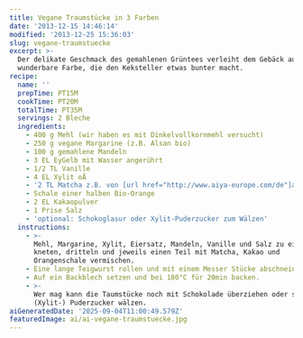 ```yaml
---
title: Vegane Traumstücke in 3 Farben
date: '2013-12-15 14:46:14'
modified: '2013-12-25 15:36:03'
slug: vegane-traumstuecke
excerpt: >-
  Der delikate Geschmack des gemahlenen Grüntees verleiht dem Gebäck auch eine
  wunderbare Farbe, die den Keksteller etwas bunter macht. 
recipe:
  name: ''
  prepTime: PT15M
  cookTime: PT20M
  totalTime: PT35M
  servings: 2 Bleche
  ingredients:
    - 400 g Mehl (wir haben es mit Dinkelvollkornmehl versucht)
    - 250 g vegane Margarine (z.B. Alsan bio)
    - 100 g gemahlene Mandeln
    - 3 EL EyGelb mit Wasser angerührt
    - 1/2 TL Vanille
    - 4 EL Xylit oÄ
    - '2 TL Matcha z.B. von [url href="http://www.aiya-europe.com/de"]aiya[/url]'
    - Schale einer halben Bio-Orange
    - 2 EL Kakaopulver
    - 1 Prise Salz
    - 'optional: Schokoglasur oder Xylit-Puderzucker zum Wälzen'
  instructions:
    - >-
      Mehl, Margarine, Xylit, Eiersatz, Mandeln, Vanille und Salz zu einem Teig
      kneten, dritteln und jeweils einen Teil mit Matcha, Kakao und
      Orangenschale vermischen.
    - Eine lange Teigwurst rollen und mit einem Messer Stücke abschneiden.
    - Auf ein Backblech setzen und bei 180°C für 20min backen.
    - >-
      Wer mag kann die Taumstücke noch mit Schokolade überziehen oder sie in
      (Xylit-) Puderzucker wälzen.
aiGeneratedDate: '2025-09-04T11:00:49.579Z'
featuredImage: ai/ai-vegane-traumstuecke.jpg
---
```


[<!-- Image removed (no copyright): traumstücke-collage.jpg -->](https://www.veganblatt.com/i/traumstücke-collage.jpg)
